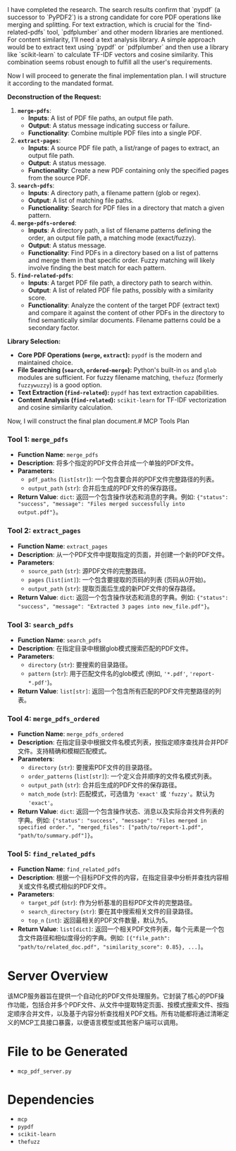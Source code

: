 <thought>
I have completed the research. The search results confirm that `pypdf` (a successor to `PyPDF2`) is a strong candidate for core PDF operations like merging and splitting. For text extraction, which is crucial for the `find-related-pdfs` tool, `pdfplumber` and other modern libraries are mentioned. For content similarity, I'll need a text analysis library. A simple approach would be to extract text using `pypdf` or `pdfplumber` and then use a library like `scikit-learn` to calculate TF-IDF vectors and cosine similarity. This combination seems robust enough to fulfill all the user's requirements.

Now I will proceed to generate the final implementation plan. I will structure it according to the mandated format.

**Deconstruction of the Request:**

1.  **`merge-pdfs`**:
    *   **Inputs**: A list of PDF file paths, an output file path.
    *   **Output**: A status message indicating success or failure.
    *   **Functionality**: Combine multiple PDF files into a single PDF.
2.  **`extract-pages`**:
    *   **Inputs**: A source PDF file path, a list/range of pages to extract, an output file path.
    *   **Output**: A status message.
    *   **Functionality**: Create a new PDF containing only the specified pages from the source PDF.
3.  **`search-pdfs`**:
    *   **Inputs**: A directory path, a filename pattern (glob or regex).
    *   **Output**: A list of matching file paths.
    *   **Functionality**: Search for PDF files in a directory that match a given pattern.
4.  **`merge-pdfs-ordered`**:
    *   **Inputs**: A directory path, a list of filename patterns defining the order, an output file path, a matching mode (exact/fuzzy).
    *   **Output**: A status message.
    *   **Functionality**: Find PDFs in a directory based on a list of patterns and merge them in that specific order. Fuzzy matching will likely involve finding the best match for each pattern.
5.  **`find-related-pdfs`**:
    *   **Inputs**: A target PDF file path, a directory path to search within.
    *   **Output**: A list of related PDF file paths, possibly with a similarity score.
    *   **Functionality**: Analyze the content of the target PDF (extract text) and compare it against the content of other PDFs in the directory to find semantically similar documents. Filename patterns could be a secondary factor.

**Library Selection:**

*   **Core PDF Operations (`merge`, `extract`):** `pypdf` is the modern and maintained choice.
*   **File Searching (`search`, `ordered-merge`):** Python's built-in `os` and `glob` modules are sufficient. For fuzzy filename matching, `thefuzz` (formerly `fuzzywuzzy`) is a good option.
*   **Text Extraction (`find-related`):** `pypdf` has text extraction capabilities.
*   **Content Analysis (`find-related`):** `scikit-learn` for TF-IDF vectorization and cosine similarity calculation.

Now, I will construct the final plan document.# MCP Tools Plan

### Tool 1: `merge_pdfs`

*   **Function Name**: `merge_pdfs`
*   **Description**: 将多个指定的PDF文件合并成一个单独的PDF文件。
*   **Parameters**:
    *   `pdf_paths` (`list[str]`): 一个包含要合并的PDF文件完整路径的列表。
    *   `output_path` (`str`): 合并后生成的PDF文件的保存路径。
*   **Return Value**: `dict`: 返回一个包含操作状态和消息的字典。例如: `{"status": "success", "message": "Files merged successfully into output.pdf"}`。

### Tool 2: `extract_pages`

*   **Function Name**: `extract_pages`
*   **Description**: 从一个PDF文件中提取指定的页面，并创建一个新的PDF文件。
*   **Parameters**:
    *   `source_path` (`str`): 源PDF文件的完整路径。
    *   `pages` (`list[int]`): 一个包含要提取的页码的列表 (页码从0开始)。
    *   `output_path` (`str`): 提取页面后生成的新PDF文件的保存路径。
*   **Return Value**: `dict`: 返回一个包含操作状态和消息的字典。例如: `{"status": "success", "message": "Extracted 3 pages into new_file.pdf"}`。

### Tool 3: `search_pdfs`

*   **Function Name**: `search_pdfs`
*   **Description**: 在指定目录中根据glob模式搜索匹配的PDF文件。
*   **Parameters**:
    *   `directory` (`str`): 要搜索的目录路径。
    *   `pattern` (`str`): 用于匹配文件名的glob模式 (例如, `'*.pdf'`, `'report-*.pdf'`)。
*   **Return Value**: `list[str]`: 返回一个包含所有匹配的PDF文件完整路径的列表。

### Tool 4: `merge_pdfs_ordered`

*   **Function Name**: `merge_pdfs_ordered`
*   **Description**: 在指定目录中根据文件名模式列表，按指定顺序查找并合并PDF文件。支持精确和模糊匹配模式。
*   **Parameters**:
    *   `directory` (`str`): 要搜索PDF文件的目录路径。
    *   `order_patterns` (`list[str]`): 一个定义合并顺序的文件名模式列表。
    *   `output_path` (`str`): 合并后生成的PDF文件的保存路径。
    *   `match_mode` (`str`): 匹配模式，可选值为 `'exact'` 或 `'fuzzy'`。默认为 `'exact'`。
*   **Return Value**: `dict`: 返回一个包含操作状态、消息以及实际合并文件列表的字典。例如: `{"status": "success", "message": "Files merged in specified order.", "merged_files": ["path/to/report-1.pdf", "path/to/summary.pdf"]}`。

### Tool 5: `find_related_pdfs`

*   **Function Name**: `find_related_pdfs`
*   **Description**: 根据一个目标PDF文件的内容，在指定目录中分析并查找内容相关或文件名模式相似的PDF文件。
*   **Parameters**:
    *   `target_pdf` (`str`): 作为分析基准的目标PDF文件的完整路径。
    *   `search_directory` (`str`): 要在其中搜索相关文件的目录路径。
    *   `top_n` (`int`): 返回最相关的PDF文件数量，默认为5。
*   **Return Value**: `list[dict]`: 返回一个相关PDF文件列表，每个元素是一个包含文件路径和相似度得分的字典。例如: `[{"file_path": "path/to/related_doc.pdf", "similarity_score": 0.85}, ...]`。

# Server Overview

该MCP服务器旨在提供一个自动化的PDF文件处理服务。它封装了核心的PDF操作功能，包括合并多个PDF文件、从文件中提取特定页面、按模式搜索文件、按指定顺序合并文件，以及基于内容分析查找相关PDF文档。所有功能都将通过清晰定义的MCP工具接口暴露，以便语言模型或其他客户端可以调用。

# File to be Generated

*   `mcp_pdf_server.py`

# Dependencies

*   `mcp`
*   `pypdf`
*   `scikit-learn`
*   `thefuzz`
